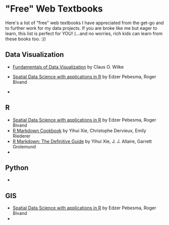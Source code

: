 # "Free" Web Textbooks

Here's a list of "free" web textbooks I have appreciated from the get-go and to further work for my data projects.  If you are broke like me but eager to learn, this list is perfect for YOU! (...and no worries, rich kids can learn from these books too. :))

## Data Visualization
- [Fundamentals of Data Visualization](https://clauswilke.com/dataviz/) by Claus O. Wilke
- [Spatial Data Science with applications in R](https://keen-swartz-3146c4.netlify.app/) by Edzer Pebesma, Roger Bivand

- 


## R
- [Spatial Data Science with applications in R](https://keen-swartz-3146c4.netlify.app/) by Edzer Pebesma, Roger Bivand
- [R Markdown Cookbook](https://bookdown.org/yihui/rmarkdown-cookbook/) by Yihui Xie, Christophe Dervieux, Emily Riederer
- [R Markdown: The Definitive Guide](https://bookdown.org/yihui/rmarkdown/) by Yihui Xie, J. J. Allaire, Garrett Grolemund
- 


## Python
- 

## GIS
- [Spatial Data Science with applications in R](https://keen-swartz-3146c4.netlify.app/) by Edzer Pebesma, Roger Bivand
- 



